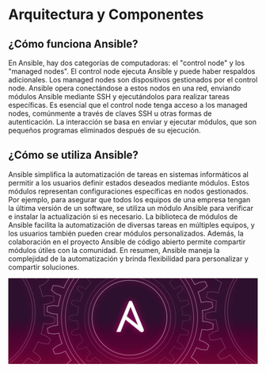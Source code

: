 # Arquitectura y Componentes

## ¿Cómo funciona Ansible?
En Ansible, hay dos categorías de computadoras: el "control node" y los "managed nodes". El control node ejecuta Ansible y puede haber respaldos adicionales. Los managed nodes son dispositivos gestionados por el control node. Ansible opera conectándose a estos nodos en una red, enviando módulos Ansible mediante SSH y ejecutándolos para realizar tareas específicas. Es esencial que el control node tenga acceso a los managed nodes, comúnmente a través de claves SSH u otras formas de autenticación. La interacción se basa en enviar y ejecutar módulos, que son pequeños programas eliminados después de su ejecución.

## ¿Cómo se utiliza Ansible?

Ansible simplifica la automatización de tareas en sistemas informáticos al permitir a los usuarios definir estados deseados mediante módulos. Estos módulos representan configuraciones específicas en nodos gestionados. Por ejemplo, para asegurar que todos los equipos de una empresa tengan la última versión de un software, se utiliza un módulo Ansible para verificar e instalar la actualización si es necesario. La biblioteca de módulos de Ansible facilita la automatización de diversas tareas en múltiples equipos, y los usuarios también pueden crear módulos personalizados. Además, la colaboración en el proyecto Ansible de código abierto permite compartir módulos útiles con la comunidad. En resumen, Ansible maneja la complejidad de la automatización y brinda flexibilidad para personalizar y compartir soluciones.

![image](/img/wp11273127.jpg)